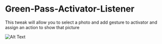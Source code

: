 # Green-Pass-Activator-Listener
This tweak will allow you to select a photo and add gesture to activator and assign an action to show that picture

![Alt Text](https://media.giphy.com/media/rj9JLJXc7IzW8hublm/giphy.gif)
